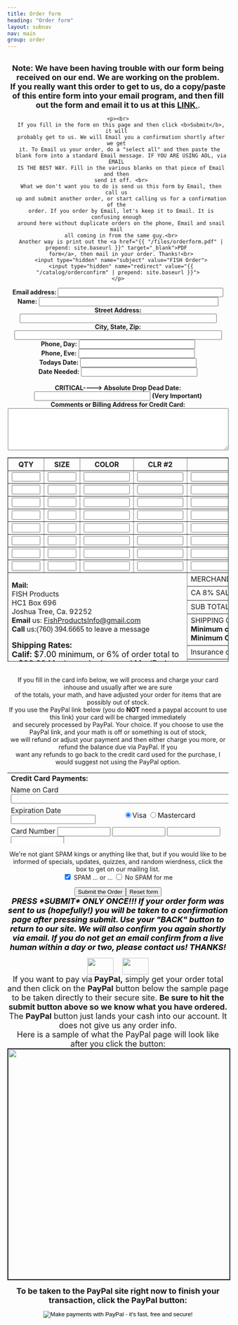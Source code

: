 ```yaml
---
title: Order form
heading: "Order form"
layout: subnav
nav: main
group: order
---
```



<form action="http://www.fishproducts.com/cgi-bin/formmail/FormMail.pl" method="POST" name="orderform" enctype="x-www-form-urlencoded">
  <center>
    <p><br>
      <b><font size="+1">Note: We have been having trouble with our form being 
      received on our end. We are working on the problem. <br>
      If you really want this order to get to us, do a copy/paste of this entire 
      form into your email program, and then fill out the form and email it to 
      us at this <a href="mailto:FishProductsInfo@gmail.com">LINK</a></font></b><font size="+1"><a href="mailto:form@fishproducts.com">.</a>. 
      </font> </p>
      
    <p><br>
      If you fill in the form on this page and then click <b>Submit</b>, it will 
      probably get to us. We will Email you a confirmation shortly after we get 
      it. To Email us your order, do a "select all" and then paste the 
      blank form into a standard Email message. IF YOU ARE USING AOL, via EMAIL 
      IS THE BEST WAY. Fill in the various blanks on that piece of Email and then 
      send it off. <br>
      What we don't want you to do is send us this form by Email, then call us 
      up and submit another order, or start calling us for a confirmation of the 
      order. If you order by Email, let's keep it to Email. It is confusing enough 
      around here without duplicate orders on the phone, Email and snail mail 
      all coming in from the same guy.<br>
      Another way is print out the <a href="{{ "/files/orderform.pdf" | prepend: site.baseurl }}" target="_blank">PDF 
      form</a>, then mail in your order. Thanks!<br>
      <input type="hidden" name="subject" value="FISH Order">
      <input type="hidden" name="redirect" value="{{ "/catalog/orderconfirm" | prepend: site.baseurl }}">
    </p>
  </center>
  <p> 
    </p><center>
      <b>Email address: </b> 
      <input name="email" type="text" size="44">
      <br>
      <b>Name:</b> 
      <input name="Name" type="text" size="48">
      <br>
      <b>Street Address:</b> 
      <input name="Street" type="text" size="53">
      <br>
      <b>City, State, Zip:</b> 
      <input name="CityStateZip" type="text" size="56">
      <br>
      <b>Phone, Day:</b> 
      <input name="PhoneDay" type="text" size="30">
      <br>
      <b>Phone, Eve:</b> 
      <input name="PhoneEve" type="text" size="30">
      <br>
      <b>Todays Date:</b> 
      <input name="Date" type="text" size="30">
      <br>
      <b>Date Needed:</b> 
      <input name="DateNeeded" type="text" size="30">
      <br>
      <br>
      <b>CRITICAL----&gt; Absolute Drop Dead Date:</b> 
      <input name="DropDead" type="text" size="30">
      <b>(Very Important) </b><br>
      <b>Comments or Billing Address for Credit Card:</b> 
      <textarea name="Comments" rows="6" cols="60"></textarea>
    </center>
  <p></p>

<p></p><center>
    <table border="1" width="563" cellspacing="2" cellpadding="0" height="465">
      <tbody><tr> 
        <th width="10%" height="16">QTY</th>
        <th width="10%" height="16">SIZE</th>
        <th width="13%" height="16">COLOR</th>
        <th width="13%" height="16">CLR #2</th>
        <th width="29%" height="16">ITEM</th>
        <th width="12%" height="16">EACH</th>
        <th width="13%" height="16">TOTAL</th>
      </tr>
      <tr> 
        <td width="10%" height="29"><input name="Qty1" size="5" type="text"></td>
        <td width="10%" height="29"><input name="Size1" size="5" type="text"></td>
        <td width="13%" height="29"><input name="Color1" size="10" type="text"></td>
        <td width="13%" height="29"><input name="Color11" size="10" type="text"></td>
        <td width="29%" height="29"><input name="Item1" size="25" type="text"></td>
        <td width="12%" height="29"><input name="Cost1" size="8" type="text"></td>
        <td width="13%" height="29"><input name="Total1" size="10" type="text"></td>
      </tr>
      <tr> 
        <td width="10%" height="29"><input name="Qty2" size="5" type="text"></td>
        <td width="10%" height="29"><input name="Size2" size="5" type="text"></td>
        <td width="13%" height="29"><input name="Color2" size="10" type="text"></td>
        <td width="13%" height="29"><input name="Color22" size="10" type="text"></td>
        <td width="29%" height="29"><input name="Item2" size="25" type="text"></td>
        <td width="12%" height="29"><input name="Cost2" size="8" type="text"></td>
        <td width="13%" height="29"><input name="Total2" size="10" type="text"></td>
      </tr>
      <tr> 
        <td width="10%" height="29"><input name="Qty3" size="5" type="text"></td>
        <td width="10%" height="29"><input name="Size3" size="5" type="text"></td>
        <td width="13%" height="29"><input name="Color3" size="10" type="text"></td>
        <td width="13%" height="29"><input name="Color33" size="10" type="text"></td>
        <td width="29%" height="29"><input name="Item3" size="25" type="text"></td>
        <td width="12%" height="29"><input name="Cost3" size="8" type="text"></td>
        <td width="13%" height="29"><input name="Total3" size="10" type="text"></td>
      </tr>
      <tr> 
        <td width="10%" height="29"><input name="Qty4" size="5" type="text"></td>
        <td width="10%" height="29"><input name="Size4" size="5" type="text"></td>
        <td width="13%" height="29"><input name="Color4" size="10" type="text"></td>
        <td width="13%" height="29"><input name="Color44" size="10" type="text"></td>
        <td width="29%" height="29"><input name="Item4" size="25" type="text"></td>
        <td width="12%" height="29"><input name="Cost4" size="8" type="text"></td>
        <td width="13%" height="29"><input name="Total4" size="10" type="text"></td>
      </tr>
      <tr> 
        <td width="10%" height="29"><input name="Qty5" size="5" type="text"></td>
        <td width="10%" height="29"><input name="Size5" size="5" type="text"></td>
        <td width="13%" height="29"><input name="Color5" size="10" type="text"></td>
        <td width="13%" height="29"><input name="Color55" size="10" type="text"></td>
        <td width="29%" height="29"><input name="Item5" size="25" type="text"></td>
        <td width="12%" height="29"><input name="Cost5" size="8" type="text"></td>
        <td width="13%" height="29"><input name="Total5" size="10" type="text"></td>
      </tr>
      <tr> 
        <td height="29"><input name="Qty6" type="text" id="Qty6" size="5"></td>
        <td height="29"><input name="Size6" type="text" id="Size6" size="5"></td>
        <td height="29"><input name="Color6" type="text" id="Color6" size="10"></td>
        <td height="29"><input name="Color66" type="text" id="Color66" size="10"></td>
        <td height="29"><input name="Item6" type="text" id="Item6" size="25"></td>
        <td height="29"><input name="Cost6" type="text" id="Cost6" size="8"></td>
        <td height="29"><input name="Total6" type="text" id="Total6" size="10"></td>
      </tr>
      <tr> 
        <td height="29"><input name="Qty7" type="text" id="Qty7" size="5"></td>
        <td height="29"><input name="Size7" type="text" id="Size7" size="5"></td>
        <td height="29"><input name="Color7" type="text" id="Color7" size="10"></td>
        <td height="29"><input name="Color77" type="text" id="Color77" size="10"></td>
        <td height="29"><input name="Item7" type="text" id="Item7" size="25"></td>
        <td height="29"><input name="Cost7" type="text" id="Cost7" size="8"></td>
        <td height="29"><input name="Total7" type="text" id="Total7" size="10"></td>
      </tr>
      <tr> 
        <td height="29"><input name="Qty8" type="text" id="Qty8" size="5"></td>
        <td height="29"><input name="Size8" type="text" id="Size8" size="5"></td>
        <td height="29"><input name="Color8" type="text" id="Color8" size="10"></td>
        <td height="29"><input name="Color88" type="text" id="Color88" size="10"></td>
        <td height="29"><input name="Item8" type="text" id="Item8" size="25"></td>
        <td height="29"><input name="Cost8" type="text" id="Cost8" size="8"></td>
        <td height="29"><input name="Total8" type="text" id="Total8" size="10"></td>
      </tr>
      <tr> 
        <td rowspan="6" colspan="4" valign="TOP"> <p><strong>Mail:</strong><br>
            FISH Products<br>
            HC1 Box 696<br>
            Joshua Tree, Ca. 92252<br>
            <b>Email </b>us: <a href="mailto:FishProductsInfo@gmail.com">FishProductsInfo@gmail.com</a><br>
            <b>Call</b> us:<font face="Arial, Helvetica, sans-serif">(760) 394.6665</font> 
            to leave a message </p>
          <p><b><font size="+1">Shipping Rates:<br>
            Calif:</font></b><font size="+1"> </font><font color="#000000" size="+1">$7.00 minimum</font><font size="+1">, or 6% of order total to 
            a $28.00 Maximum. Ledges and MaxiPads, So. Cal add $6, Nor. Cal add 
            $9</font><font size="+1"><br>
            <b>All other 47 States:</b> </font><font color="#000000" size="+1">$10.00 
            minimum,</font><font size="+1"> or 10% of total order to a maximum 
            of $34.00. Ledges and MaxiPads, Midwest add $9, East Coast add $14<br>
            <b>AK and Hawaii:</b> Tons... email us.</font> </p></td>
        <td colspan="2" height="29">MERCHANDISE TOTAL</td>
        <td width="13%" height="29"><input name="MerchTotal" size="10" type="text"></td>
      </tr>
      <tr> 
        <td colspan="2" height="29">CA 8% SALES TAX</td>
        <td width="13%" height="29"><input name="Tax" size="10" type="text"></td>
      </tr>
      <tr> 
        <td colspan="2" height="29">SUB TOTAL</td>
        <td width="13%" height="29"><input name="Subtotal" size="10" type="text"></td>
      </tr>
      <tr> 
        <td colspan="2" height="38">SHIPPING CHARGES (see chart)<br> <b>Minimum 
          charge in Calif: $7.00<br>
          Minimum Charge all other states: $10.00</b></td>
        <td width="13%" height="38"><input name="UPS" size="10" type="text"></td>
      </tr>
      <tr> 
        <td colspan="2" height="29">Insurance charges for Cam Repair shipping</td>
        <td width="13%" height="29"><input name="COD" size="10" type="text"></td>
      </tr>
      <tr> 
        <td colspan="2" height="29"><p><b><i>If you need room for more items, 
            add them into the comments text block above or just email us your 
            order.</i></b></p>
          <p><b>GRAND TOTAL:<br>
            <br>
            </b></p></td>
        <td width="13%" height="29"><input name="GrandTotal" size="10" type="text"></td>
      </tr>
    </tbody></table>
    <br>
  </center>
  <center>If you fill in the card info below, we will process
and charge your card inhouse and usually after we are sure<br>
of the totals, your math, and have adjusted your order for items
that are possibly out of stock. <br>
If you use the PayPal link below (you do <b>NOT</b> need a paypal
account to use this link) your card will be charged immediately<br>
and securely processed by PayPal. Your choice. If you choose to
use the PayPal link, and your math is off or something is out
of stock,<br>
we will refund or adjust your payment and then either charge you
more, or refund the balance due via PayPal. If you <br>
want any refunds to go back to the credit card used for the purchase,
I would suggest not using the PayPal option.<table width="550" border="0" cellspacing="2" cellpadding="0" height="161">
  <tbody><tr>
    <td colspan="2" height="16"><strong>Credit Card Payments:</strong></td>
     
  </tr>
  <tr>
    <td colspan="2" height="29">Name on Card <input name="NameOnCard" size="71" type="text"></td>
     
  </tr>
  <tr>
    <td width="42%" height="29">Expiration Date <input name="Expires" size="21" type="text"></td> 
    <td width="58%" height="29"><input type="radio" name="payment_method" value="Visa" checked="1">Visa <input type="radio" name="payment_method" value="Mastercard">Mastercard</td> 
  </tr>
  <tr>
    <td colspan="2" height="46">Card Number 
          <input name="cardnumber" type="text" id="cardnumber" size="12" maxlength="4">
          <input name="cardnumber" type="text" id="cardnumber" size="12" maxlength="4">
          <input name="cardnumber" type="text" id="cardnumber" size="12" maxlength="4">
          <input name="cardnumber" type="text" id="cardnumber" size="12" maxlength="4">
          <br>
      3 digit number on the back of the card: 
          <input name="security code" type="text" size="12" maxlength="3"></td>
     
  </tr>
  <tr>
    <td colspan="2" align="CENTER" height="28"><strong>SHOP EARLY,
      SHOP OFTEN<br>
      SHOP HEAVY</strong></td>
     
  </tr>
</tbody></table>We're not giant SPAM kings or anything like that, but
if you would like to be informed of specials, updates, quizzes,
and random wierdness, click the box to get on our mailing list.<br>
<input type="checkbox" name="SpamOk" value="checkbox" checked="1">
SPAM ... or ... <input type="checkbox" name="NoSpam" value="checkbox">
No SPAM for me</center><p></p>

<p></p><center><font color="#00ff00"><input name="Submit" type="submit" value="Submit the Order"><input name="name" type="reset" value="Reset form"><br>
      </font><b><i><font color="#000000" size="+1">PRESS *SUBMIT* ONLY ONCE!!! 
      If your order form was sent to us (hopefully!) you will be taken to a confirmation 
      page after pressing submit. Use your "BACK" button to return to 
      our site. We will also confirm you again shortly via email. If you do not 
      get an email confirm from a live human within a day or two, please contact 
      us! THANKS!</font></i></b> 
    </center><p></p>

<p></p><center><a href="{{ "/pics/visa.gif" | prepend: site.baseurl }}"><img src="{{ "/pics/visa.gif" | prepend: site.baseurl }}" align="BOTTOM" hspace="10" width="60" height="38" naturalsizeflag="3" name="visa.gif" border="0"></a><a href="{{ "/pics/mastercard.gif" | prepend: site.baseurl }}"><img src="{{ "/pics/mastercard.gif" | prepend: site.baseurl }}" align="BOTTOM" hspace="10" width="60" height="38" naturalsizeflag="3" name="mastercard.gif" border="0"></a><br>
<font size="+1">If you want to pay via<b> PayPal,</b> simply get
your order total and then click on the <b>PayPal</b> button below
the sample page<br>
      to be taken directly to their secure site. <b>Be sure to hit the submit 
      button above so we know what you have ordered.</b> <br>
The <b>PayPal</b> button just lands your cash into our account.
It does not give us any order info.<br>
Here is a sample of what the PayPal page will look like after
you click the button:<br>
<img src="{{ "/pics/paypal_image.jpg" | prepend: site.baseurl }}" width="700" height="524" align="BOTTOM" border="2" naturalsizeflag="3"></font></center><p></p>

<p></p><center><b><font size="+1">To be taken to the PayPal site right
now to finish your<br>
transaction, click the PayPal button:</font></b></center><p></p>

</form>
<form action="https://www.paypal.com/cgi-bin/webscr" method="POST" enctype="x-www-form-urlencoded" name="paypalform">

<p></p><center><input type="hidden" name="cmd" value="_xclick"> <input type="hidden" name="business" value="PayPal@FishProducts.com">
<input type="hidden" name="item_name" value="FISH Products Order Total">
<input type="hidden" name="no_shipping" value="1"> <input type="hidden" name="return" value="{{ site.baseurl }}"> <input type="hidden" name="cn" value="Special Instructions (optional"> <input type="hidden" name="no_note" value="1"> <input type="hidden" name="currency_code" value="USD"> <input src="{{ "/pics/x-click-but6.gif" | prepend: site.baseurl }}" type="image" border="0" name="submit" alt="Make payments with PayPal - it&#39;s fast, free and secure!" align="BOTTOM">
  </center>
  <p>&nbsp;
</p></form>



